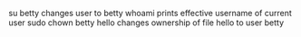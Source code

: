 su betty changes user to betty
whoami prints effective username of current user
sudo chown betty hello changes ownership of file hello to user betty
